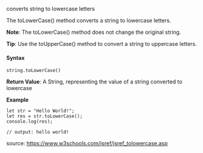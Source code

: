 converts string to lowercase letters

The toLowerCase() method converts a string to lowercase letters.

**Note**: The toLowerCase() method does not change the original string.

**Tip**: Use the toUpperCase() method to convert a string to uppercase letters.

#### Syntax

`string.toLowerCase()`

**Return Value**:	A String, representing the value of a string converted to lowercase


**Example**

```
let str = "Hello World!";
let res = str.toLowerCase();
console.log(res);

// output: hello world!
```


source: https://www.w3schools.com/jsref/jsref_tolowercase.asp